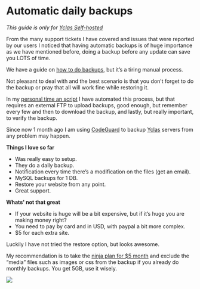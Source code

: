 # Automatic daily backups

_This guide is only for  [Yclas Self-hosted](https://yclas.com/)_


  From the many support tickets I have covered and issues that were reported by our users I noticed that having automatic backups is of huge importance as we have mentioned before, doing a backup before any update can save you LOTS of time.

We have a guide on [how to do backups](Technical-backup-site), but it’s a tiring manual process.

Not pleasant to deal with and the best scenario is that you don’t forget to do the backup or pray that all will work fine while restoring it.

In my  [personal time an script](http://garridodiaz.com/ftp-backup-for-mysql-and-files/)  I have automated this process, but that requires an external FTP to upload backups, good enough, but remember every few and then to download the backup, and lastly, but really important, to verify the backup.

Since now 1 month ago I am using  [CodeGuard](https://mbsy.co/CodeGuard/17761100)  to backup  [Yclas](https://yclas.com/)  servers from any problem may happen.

**Things I love so far**

-   Was really easy to setup.
-   They do a daily backup.
-   Notification every time there’s a modification on the files (get an email).
-   MySQL backups for 1 DB.
-   Restore your website from any point. 
-   Great support.

**Whats' not that great**

-   If your website is huge will be a bit expensive, but if it’s huge you are making money right?
-   You need to pay by card and in USD, with paypal a bit more complex.
-   $5 for each extra site.

Luckily I have not tried the restore option, but looks awesome.

My recommendation is to take the  [ninja plan for $5 month](https://mbsy.co/CodeGuard/17761100)  and exclude the “media” files such as images or css from the backup if you already do monthly backups.  You get 5GB, use it wisely.

![](https://raw.githubusercontent.com/yclas/guides/master/images/hosting.png)
